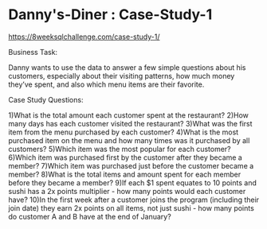 # Danny's-Diner : Case-Study-1

https://8weeksqlchallenge.com/case-study-1/

Business Task:  

Danny wants to use the data to answer a few simple questions about his customers, especially about their visiting patterns, how much money they’ve spent, and also which menu items are their favorite.

Case Study Questions:

1)What is the total amount each customer spent at the restaurant?
2)How many days has each customer visited the restaurant?
3)What was the first item from the menu purchased by each customer?
4)What is the most purchased item on the menu and how many times was it purchased by all customers?
5)Which item was the most popular for each customer?
6)Which item was purchased first by the customer after they became a member?
7)Which item was purchased just before the customer became a member?
8)What is the total items and amount spent for each member before they became a member?
9)If each $1 spent equates to 10 points and sushi has a 2x points multiplier - how many points would each customer have?
10)In the first week after a customer joins the program (including their join date) they earn 2x points on all items, not just sushi - how many points do customer A and B have at the end of January?
